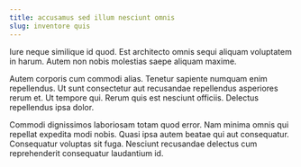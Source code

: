 ```yaml
---
title: accusamus sed illum nesciunt omnis
slug: inventore quis
---
```


Iure neque similique id quod. Est architecto omnis sequi aliquam voluptatem in harum. Autem non nobis molestias saepe aliquam maxime.

Autem corporis cum commodi alias. Tenetur sapiente numquam enim repellendus. Ut sunt consectetur aut recusandae repellendus asperiores rerum et. Ut tempore qui. Rerum quis est nesciunt officiis. Delectus repellendus ipsa dolor.

Commodi dignissimos laboriosam totam quod error. Nam minima omnis qui repellat expedita modi nobis. Quasi ipsa autem beatae qui aut consequatur. Consequatur voluptas sit fuga. Nesciunt recusandae delectus cum reprehenderit consequatur laudantium id.
